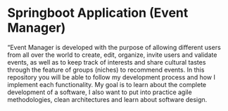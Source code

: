 # Springboot Application (Event Manager)
“Event Manager is developed with the purpose of allowing different users from all over the world to create, edit, organize, invite users and validate events, as well as to keep track of interests and share cultural tastes through the feature of groups (niches) to recommend events.
In this repository you will be able to follow my development process and how I implement each functionality. My goal is to learn about the complete development of a software, I also want to put into practice agile methodologies, clean architectures and learn about software design.
